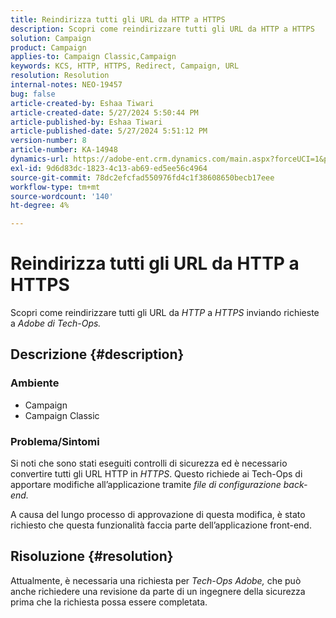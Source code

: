 ```yaml
---
title: Reindirizza tutti gli URL da HTTP a HTTPS
description: Scopri come reindirizzare tutti gli URL da HTTP a HTTPS
solution: Campaign
product: Campaign
applies-to: Campaign Classic,Campaign
keywords: KCS, HTTP, HTTPS, Redirect, Campaign, URL
resolution: Resolution
internal-notes: NEO-19457
bug: false
article-created-by: Eshaa Tiwari
article-created-date: 5/27/2024 5:50:44 PM
article-published-by: Eshaa Tiwari
article-published-date: 5/27/2024 5:51:12 PM
version-number: 8
article-number: KA-14948
dynamics-url: https://adobe-ent.crm.dynamics.com/main.aspx?forceUCI=1&pagetype=entityrecord&etn=knowledgearticle&id=083712a0-511c-ef11-840b-6045bd026dc7
exl-id: 9d6d83dc-1823-4c13-ab69-ed5ee56c4964
source-git-commit: 78dc2efcfad550976fd4c1f38608650becb17eee
workflow-type: tm+mt
source-wordcount: '140'
ht-degree: 4%

---
```


# Reindirizza tutti gli URL da HTTP a HTTPS


Scopri come reindirizzare tutti gli URL da *HTTP* a *HTTPS* inviando richieste a *Adobe di Tech-Ops.*

## Descrizione {#description}


### Ambiente

- Campaign
- Campaign Classic


### Problema/Sintomi

Si noti che sono stati eseguiti controlli di sicurezza ed è necessario convertire tutti gli URL HTTP in *HTTPS*. Questo richiede ai Tech-Ops di apportare modifiche all’applicazione tramite *file di configurazione back-end.*

A causa del lungo processo di approvazione di questa modifica, è stato richiesto che questa funzionalità faccia parte dell’applicazione front-end.


## Risoluzione {#resolution}


Attualmente, è necessaria una richiesta per *Tech-Ops Adobe,* che può anche richiedere una revisione da parte di un ingegnere della sicurezza prima che la richiesta possa essere completata.
